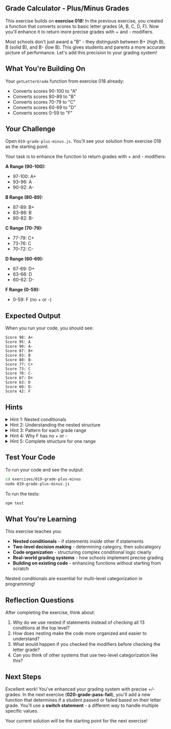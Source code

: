 ## Grade Calculator - Plus/Minus Grades

This exercise builds on **exercise 018**! In the previous exercise, you created a function that converts scores to basic letter grades (A, B, C, D, F). Now you'll enhance it to return more precise grades with + and - modifiers.

Most schools don't just award a "B" - they distinguish between B+ (high B), B (solid B), and B- (low B). This gives students and parents a more accurate picture of performance. Let's add this precision to your grading system!

## What You're Building On

Your `getLetterGrade` function from exercise 018 already:
- Converts scores 90-100 to "A"
- Converts scores 80-89 to "B"
- Converts scores 70-79 to "C"
- Converts scores 60-69 to "D"
- Converts scores 0-59 to "F"

## Your Challenge

Open `019-grade-plus-minus.js`. You'll see your solution from exercise 018 as the starting point.

Your task is to enhance the function to return grades with + and - modifiers:

**A Range (90-100):**
- 97-100: A+
- 93-96: A
- 90-92: A-

**B Range (80-89):**
- 87-89: B+
- 83-86: B
- 80-82: B-

**C Range (70-79):**
- 77-79: C+
- 73-76: C
- 70-72: C-

**D Range (60-69):**
- 67-69: D+
- 63-66: D
- 60-62: D-

**F Range (0-59):**
- 0-59: F (no + or -)

## Expected Output

When you run your code, you should see:
```
Score 98: A+
Score 95: A
Score 90: A-
Score 87: B+
Score 83: B
Score 80: B-
Score 77: C+
Score 73: C
Score 70: C-
Score 67: D+
Score 63: D
Score 60: D-
Score 42: F
```

## Hints

<details>
<summary>Hint 1: Nested conditionals</summary>

Add if-else-if chains **inside** each existing grade check:

```javascript
if (score >= 90) {
  // Now we know it's an A (90-100)
  // Add nested checks to determine +, regular, or -
  if (score >= 97) {
    return "A+";
  } else if (score >= 93) {
    return "A";
  } else {
    return "A-";  // 90-92
  }
} else if (score >= 80) {
  // Now we know it's a B (80-89)
  if (score >= 87) {
    return "B+";
  } else if (score >= 83) {
    return "B";
  } else {
    return "B-";  // 80-82
  }
}
// Continue for C and D...
```

This is called **nested conditionals** - conditionals inside conditionals!
</details>

<details>
<summary>Hint 2: Understanding the nested structure</summary>

Think of it as a two-level decision:

**Level 1: What letter?**
- Is it A, B, C, D, or F?

**Level 2: What modifier?**
- Is it +, regular, or -?

```javascript
// Level 1: Determine letter
if (score >= 90) {
  // Level 2: Determine modifier for A
  if (score >= 97) return "A+";
  else if (score >= 93) return "A";
  else return "A-";
}
```

The outer if determines the letter, the inner if determines the modifier!
</details>

<details>
<summary>Hint 3: Pattern for each grade range</summary>

Each grade range (except F) follows the same pattern:

```javascript
if (score >= [range start]) {
  if (score >= [high cutoff]) return "[Letter]+";
  else if (score >= [mid cutoff]) return "[Letter]";
  else return "[Letter]-";
}
```

For B grades (80-89):
```javascript
if (score >= 80) {
  if (score >= 87) return "B+";   // 87-89
  else if (score >= 83) return "B"; // 83-86
  else return "B-";                 // 80-82
}
```

Apply this pattern to A, C, and D ranges!
</details>

<details>
<summary>Hint 4: Why F has no + or -</summary>

Failing grades typically don't have modifiers. An F is an F!

```javascript
else {
  return "F";  // Simple - no nested checks needed
}
```

Some schools do use F+ or F-, but it's uncommon. We'll keep it simple.
</details>

<details>
<summary>Hint 5: Complete structure for one range</summary>

Here's the complete pattern for A grades:

```javascript
if (score >= 90) {
  if (score >= 97) {
    return "A+";
  } else if (score >= 93) {
    return "A";
  } else {
    return "A-";
  }
}
```

Apply this same pattern to B, C, and D ranges with their respective cutoffs!
</details>

## Test Your Code

To run your code and see the output:
```bash
cd exercises/019-grade-plus-minus
node 019-grade-plus-minus.js
```

To run the tests:
```bash
npm test
```

## What You're Learning

This exercise teaches you:
- **Nested conditionals** - if statements inside other if statements
- **Two-level decision making** - determining category, then subcategory
- **Code organization** - structuring complex conditional logic clearly
- **Real-world grading systems** - how schools implement precise grading
- **Building on existing code** - enhancing functions without starting from scratch

Nested conditionals are essential for multi-level categorization in programming!

## Reflection Questions

After completing the exercise, think about:
1. Why do we use nested if statements instead of checking all 13 conditions at the top level?
2. How does nesting make the code more organized and easier to understand?
3. What would happen if you checked the modifiers before checking the letter grade?
4. Can you think of other systems that use two-level categorization like this?

## Next Steps

Excellent work! You've enhanced your grading system with precise +/- grades. In the next exercise (**020-grade-pass-fail**), you'll add a new function that determines if a student passed or failed based on their letter grade. You'll use a **switch statement** - a different way to handle multiple specific values.

Your current solution will be the starting point for the next exercise!


